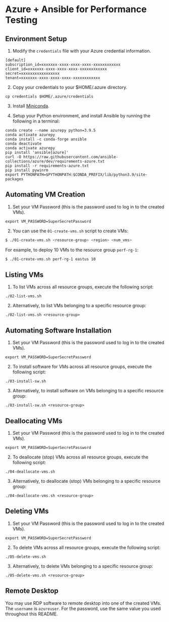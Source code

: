 # Azure + Ansible for Performance Testing

## Environment Setup

1. Modify the `credentials` file with your Azure credential information.

```
[default]
subscription_id=xxxxxxx-xxxx-xxxx-xxxx-xxxxxxxxxxxx
client_id=xxxxxxx-xxxx-xxxx-xxxx-xxxxxxxxxxxx
secret=xxxxxxxxxxxxxxxxx
tenant=xxxxxxx-xxxx-xxxx-xxxx-xxxxxxxxxxxx
```

2. Copy your credentials to your $HOME/.azure directory.

```
cp credentials $HOME/.azure/credentials
```

3. Install [Miniconda](https://docs.conda.io/en/latest/miniconda.html).

4. Setup your Python environment, and install Ansible by running the following in a terminal:

```
conda create --name azurepy python=3.9.5
conda activate azurepy
conda install -c conda-forge ansible
conda deactivate
conda activate azurepy
pip install 'ansible[azure]'
curl -O https://raw.githubusercontent.com/ansible-collections/azure/dev/requirements-azure.txt
pip install -r requirements-azure.txt
pip install pywinrm
export PYTHONPATH=$PYTHONPATH:$CONDA_PREFIX/lib/python3.9/site-packages
```

## Automating VM Creation

1. Set your VM Password (this is the password used to log in to the created VMs).

```
export VM_PASSWORD=SuperSecretPassword
```

2. You can use the `01-create-vms.sh` script to create VMs:

```bash
$ ./01-create-vms.sh <resource-group> <region> <num_vms>
```

For example, to deploy 10 VMs to the resource group `perf-rg-1`:

```bash
$ ./01-create-vms.sh perf-rg-1 eastus 10
```

## Listing VMs

1. To list VMs across all resource groups, execute the following script:

```
./02-list-vms.sh
```

2. Alternatively, to list VMs belonging to a specific resource group:

```
./02-list-vms.sh <resource-group>
```

## Automating Software Installation

1. Set your VM Password (this is the password used to log in to the created VMs).

```
export VM_PASSWORD=SuperSecretPassword
```

2. To install software for VMs across all resource groups, execute the following script:

```
./03-install-sw.sh
```

3. Alternatively, to install software on VMs belonging to a specific resource group:

```
./03-install-sw.sh <resource-group>
```

## Deallocating VMs

1. Set your VM Password (this is the password used to log in to the created VMs).

```
export VM_PASSWORD=SuperSecretPassword
```

2. To deallocate (stop) VMs across all resource groups, execute the following script:

```
./04-deallocate-vms.sh
```

3. Alternatively, to deallocate (stop) VMs belonging to a specific resource group:

```
./04-deallocate-vms.sh <resource-group>
```

## Deleting VMs

1. Set your VM Password (this is the password used to log in to the created VMs).

```
export VM_PASSWORD=SuperSecretPassword
```

2. To delete VMs across all resource groups, execute the following script:

```
./05-delete-vms.sh
```

3. Alternatively, to delete VMs belonging to a specific resource group:

```
./05-delete-vms.sh <resource-group>
```

## Remote Desktop

You may use RDP software to remote desktop into one of the created VMs. The `username` is `azureuser`. For the password, use the same value you used throughout this README.